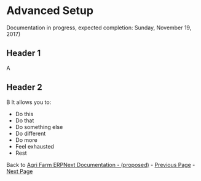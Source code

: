  # Advanced Setup
Documentation in progress, expected completion: Sunday, November 19, 2017)
 ## Header 1
 
 A
 
 ## Header 2
 
 B
  It allows you to:
 * Do this
 * Do that
 * Do something else
 * Do different
 * Do more
 * Feel exhausted
 * Rest
 
Back to [Agri Farm ERPNext Documentation - (proposed)](Agri-Farm-ERPNext-Proposed-Doc) - [Previous Page](02-land-unit) - [Next Page](04-Crops)
